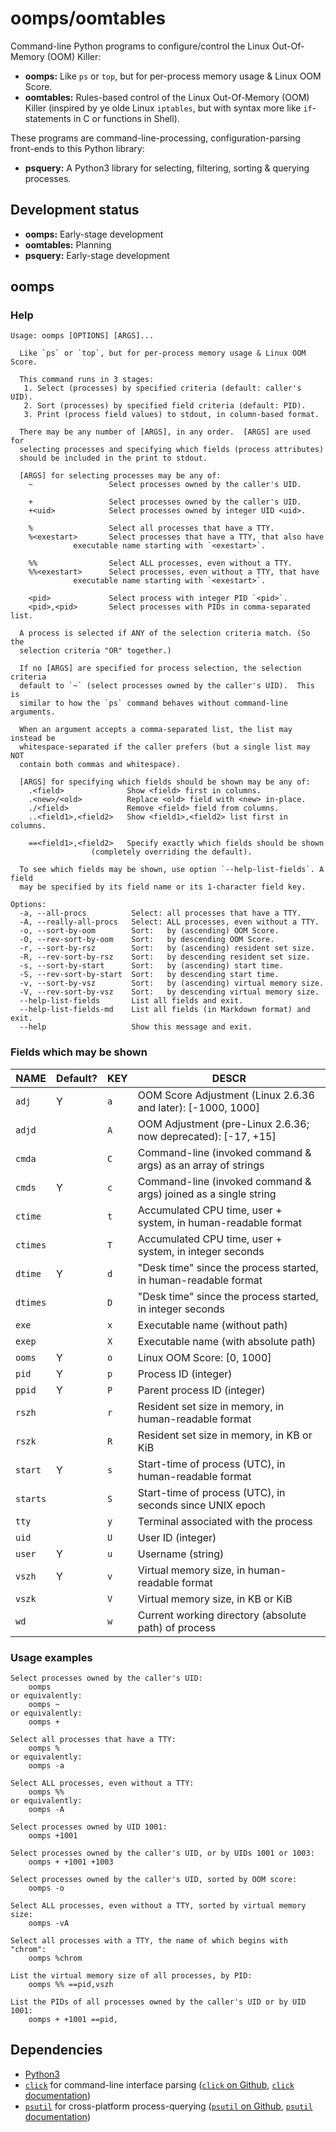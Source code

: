 # oomps/oomtables

Command-line Python programs to configure/control the Linux Out-Of-Memory (OOM) Killer:

* **oomps:** Like `ps` or `top`, but for per-process memory usage & Linux OOM Score.
* **oomtables:** Rules-based control of the Linux Out-Of-Memory (OOM) Killer
  (inspired by ye olde Linux `iptables`, but with syntax more like `if`-statements in C
  or functions in Shell).

These programs are command-line-processing, configuration-parsing front-ends to this Python library:

* **psquery:** A Python3 library for selecting, filtering, sorting & querying processes.

## Development status

* **oomps:** Early-stage development
* **oomtables:** Planning
* **psquery:** Early-stage development

## oomps

### Help

	Usage: oomps [OPTIONS] [ARGS]...

	  Like `ps` or `top`, but for per-process memory usage & Linux OOM Score.

	  This command runs in 3 stages:
	   1. Select (processes) by specified criteria (default: caller's UID).
	   2. Sort (processes) by specified field criteria (default: PID).
	   3. Print (process field values) to stdout, in column-based format.

	  There may be any number of [ARGS], in any order.  [ARGS] are used for
	  selecting processes and specifying which fields (process attributes)
	  should be included in the print to stdout.

	  [ARGS] for selecting processes may be any of:
	    ~                 Select processes owned by the caller's UID.

	    +                 Select processes owned by the caller's UID.
	    +<uid>            Select processes owned by integer UID <uid>.

	    %                 Select all processes that have a TTY.
	    %<exestart>       Select processes that have a TTY, that also have
				  executable name starting with `<exestart>`.

	    %%                Select ALL processes, even without a TTY.
	    %%<exestart>      Select processes, even without a TTY, that have
				  executable name starting with `<exestart>`.

	    <pid>             Select process with integer PID `<pid>`.
	    <pid>,<pid>       Select processes with PIDs in comma-separated list.

	  A process is selected if ANY of the selection criteria match. (So the
	  selection criteria "OR" together.)

	  If no [ARGS] are specified for process selection, the selection criteria
	  default to `~` (select processes owned by the caller's UID).  This is
	  similar to how the `ps` command behaves without command-line arguments.

	  When an argument accepts a comma-separated list, the list may instead be
	  whitespace-separated if the caller prefers (but a single list may NOT
	  contain both commas and whitespace).

	  [ARGS] for specifying which fields should be shown may be any of:
	    .<field>              Show <field> first in columns.
	    .<new>/<old>          Replace <old> field with <new> in-place.
	    ./<field>             Remove <field> field from columns.
	    ..<field1>,<field2>   Show <field1>,<field2> list first in columns.

	    ==<field1>,<field2>   Specify exactly which fields should be shown
				      (completely overriding the default).

	  To see which fields may be shown, use option `--help-list-fields`. A field
	  may be specified by its field name or its 1-character field key.

	Options:
	  -a, --all-procs          Select: all processes that have a TTY.
	  -A, --really-all-procs   Select: ALL processes, even without a TTY.
	  -o, --sort-by-oom        Sort:   by (ascending) OOM Score.
	  -O, --rev-sort-by-oom    Sort:   by descending OOM Score.
	  -r, --sort-by-rsz        Sort:   by (ascending) resident set size.
	  -R, --rev-sort-by-rsz    Sort:   by descending resident set size.
	  -s, --sort-by-start      Sort:   by (ascending) start time.
	  -S, --rev-sort-by-start  Sort:   by descending start time.
	  -v, --sort-by-vsz        Sort:   by (ascending) virtual memory size.
	  -V, --rev-sort-by-vsz    Sort:   by descending virtual memory size.
	  --help-list-fields       List all fields and exit.
	  --help-list-fields-md    List all fields (in Markdown format) and exit.
	  --help                   Show this message and exit.

### Fields which may be shown

| NAME | Default? | KEY | DESCR |
| -- | ---------- | -- | -- |
| `adj` | Y | `a` | OOM Score Adjustment (Linux 2.6.36 and later): [-1000, 1000] |
| `adjd` |   | `A` | OOM Adjustment (pre-Linux 2.6.36; now deprecated): [-17, +15] |
| `cmda` |   | `C` | Command-line (invoked command & args) as an array of strings |
| `cmds` | Y | `c` | Command-line (invoked command & args) joined as a single string |
| `ctime` |   | `t` | Accumulated CPU time, user + system, in human-readable format |
| `ctimes` |   | `T` | Accumulated CPU time, user + system, in integer seconds |
| `dtime` | Y | `d` | "Desk time" since the process started, in human-readable format |
| `dtimes` |   | `D` | "Desk time" since the process started, in integer seconds |
| `exe` |   | `x` | Executable name (without path) |
| `exep` |   | `X` | Executable name (with absolute path) |
| `ooms` | Y | `o` | Linux OOM Score: [0, 1000] |
| `pid` | Y | `p` | Process ID (integer) |
| `ppid` | Y | `P` | Parent process ID (integer) |
| `rszh` |   | `r` | Resident set size in memory, in human-readable format |
| `rszk` |   | `R` | Resident set size in memory, in KB or KiB |
| `start` | Y | `s` | Start-time of process (UTC), in human-readable format |
| `starts` |   | `S` | Start-time of process (UTC), in seconds since UNIX epoch |
| `tty` |   | `y` | Terminal associated with the process |
| `uid` |   | `U` | User ID (integer) |
| `user` | Y | `u` | Username (string) |
| `vszh` | Y | `v` | Virtual memory size, in human-readable format |
| `vszk` |   | `V` | Virtual memory size, in KB or KiB |
| `wd` |   | `w` | Current working directory (absolute path) of process |

### Usage examples

	Select processes owned by the caller's UID:
	    oomps
	or equivalently:
	    oomps ~
	or equivalently:
	    oomps +

	Select all processes that have a TTY:
	    oomps %
	or equivalently:
	    oomps -a

	Select ALL processes, even without a TTY:
	    oomps %%
	or equivalently:
	    oomps -A

	Select processes owned by UID 1001:
	    oomps +1001

	Select processes owned by the caller's UID, or by UIDs 1001 or 1003:
	    oomps + +1001 +1003

	Select processes owned by the caller's UID, sorted by OOM score:
	    oomps -o

	Select ALL processes, even without a TTY, sorted by virtual memory size:
	    oomps -vA

	Select all processes with a TTY, the name of which begins with "chrom":
	    oomps %chrom

	List the virtual memory size of all processes, by PID:
	    oomps %% ==pid,vszh

	List the PIDs of all processes owned by the caller's UID or by UID 1001:
	    oomps + +1001 ==pid,

## Dependencies

* [Python3](https://www.python.org/downloads/)
* [`click`](https://pypi.org/project/click/) for command-line interface parsing
  ([`click` on Github](https://github.com/pallets/click),
  [`click` documentation](https://click.palletsprojects.com/))
* [`psutil`](https://pypi.org/project/psutil/) for cross-platform process-querying
  ([`psutil` on Github](https://github.com/giampaolo/psutil),
  [`psutil` documentation](https://psutil.readthedocs.io/en/latest/))
